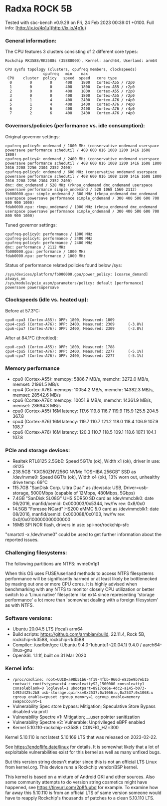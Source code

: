 # Radxa ROCK 5B

Tested with sbc-bench v0.9.29 on Fri, 24 Feb 2023 00:39:01 +0100. Full info: [http://ix.io/4p1u](http://ix.io/4p1u)

### General information:

The CPU features 3 clusters consisting of 2 different core types:

    Rockchip RK3588/RK3588s (35880000), Kernel: aarch64, Userland: arm64
    
    CPU sysfs topology (clusters, cpufreq members, clockspeeds)
                     cpufreq   min    max
     CPU    cluster  policy   speed  speed   core type
      0        0        0      408    1800   Cortex-A55 / r2p0
      1        0        0      408    1800   Cortex-A55 / r2p0
      2        0        0      408    1800   Cortex-A55 / r2p0
      3        0        0      408    1800   Cortex-A55 / r2p0
      4        1        4      408    2400   Cortex-A76 / r4p0
      5        1        4      408    2400   Cortex-A76 / r4p0
      6        2        6      408    2400   Cortex-A76 / r4p0
      7        2        6      408    2400   Cortex-A76 / r4p0

### Governors/policies (performance vs. idle consumption):

Original governor settings:

    cpufreq-policy0: ondemand / 1800 MHz (conservative ondemand userspace powersave performance schedutil / 408 600 816 1008 1200 1416 1608 1800)
    cpufreq-policy4: ondemand / 2400 MHz (conservative ondemand userspace powersave performance schedutil / 408 600 816 1008 1200 1416 1608 1800 2016 2208 2256 2304 2352 2400)
    cpufreq-policy6: ondemand / 600 MHz (conservative ondemand userspace powersave performance schedutil / 408 600 816 1008 1200 1416 1608 1800 2016 2208 2256 2304 2352 2400)
    dmc: dmc_ondemand / 528 MHz (rknpu_ondemand dmc_ondemand userspace powersave performance simple_ondemand / 528 1068 1560 2112)
    fb000000.gpu: simple_ondemand / 300 MHz (rknpu_ondemand dmc_ondemand userspace powersave performance simple_ondemand / 300 400 500 600 700 800 900 1000)
    fdab0000.npu: rknpu_ondemand / 1000 MHz (rknpu_ondemand dmc_ondemand userspace powersave performance simple_ondemand / 300 400 500 600 700 800 900 1000)

Tuned governor settings:

    cpufreq-policy0: performance / 1800 MHz
    cpufreq-policy4: performance / 2400 MHz
    cpufreq-policy6: performance / 2400 MHz
    dmc: performance / 2112 MHz
    fb000000.gpu: performance / 1000 MHz
    fdab0000.npu: performance / 1000 MHz

Status of performance related policies found below /sys:

    /sys/devices/platform/fb000000.gpu/power_policy: [coarse_demand] always_on
    /sys/module/pcie_aspm/parameters/policy: default [performance] powersave powersupersave

### Clockspeeds (idle vs. heated up):

Before at 57.3°C:

    cpu0-cpu3 (Cortex-A55): OPP: 1800, Measured: 1809 
    cpu4-cpu5 (Cortex-A76): OPP: 2400, Measured: 2309      (-3.8%)
    cpu6-cpu7 (Cortex-A76): OPP: 2400, Measured: 2309      (-3.8%)

After at 84.1°C (throttled):

    cpu0-cpu3 (Cortex-A55): OPP: 1800, Measured: 1788 
    cpu4-cpu5 (Cortex-A76): OPP: 2400, Measured: 2277      (-5.1%)
    cpu6-cpu7 (Cortex-A76): OPP: 2400, Measured: 2277      (-5.1%)

### Memory performance

  * cpu0 (Cortex-A55): memcpy: 5886.7 MB/s, memchr: 3272.0 MB/s, memset: 21961.5 MB/s
  * cpu4 (Cortex-A76): memcpy: 10054.2 MB/s, memchr: 14382.3 MB/s, memset: 28542.6 MB/s
  * cpu6 (Cortex-A76): memcpy: 10051.9 MB/s, memchr: 14361.9 MB/s, memset: 28694.3 MB/s
  * cpu0 (Cortex-A55) 16M latency: 117.6 119.8 116.7 119.9 115.9 125.5 204.5 367.8 
  * cpu4 (Cortex-A76) 16M latency: 119.7 110.7 121.2 118.0 118.4 106.9 107.9 108.7 
  * cpu6 (Cortex-A76) 16M latency: 120.3 110.7 118.5 109.1 118.6 107.1 104.1 107.8 

### PCIe and storage devices:

  * Realtek RTL8125 2.5GbE: Speed 5GT/s (ok), Width x1 (ok), driver in use: r8125
  * 238.5GB "KXG50ZNV256G NVMe TOSHIBA 256GB" SSD as /dev/nvme0: Speed 8GT/s (ok), Width x4 (ok), 13% worn out, unhealthy drive temp: 69°C
  * 115.7GB "SanDisk Corp. Ultra Dual" as /dev/sda: USB, Driver=usb-storage, 5000Mbps (capable of 12Mbps, 480Mbps, 5Gbps)
  * 7.4GB "SanDisk SL08G" UHS SDR50 SD card as /dev/mmcblk0: date 06/2016, manfid/oemid: 0x000003/0x5344, hw/fw rev: 0x8/0x0
  * 14.5GB "Foresee NCard" HS200 eMMC 5.0 card as /dev/mmcblk1: date 08/2016, manfid/oemid: 0x000088/0x0103, hw/fw rev: 0x0/0x0100000000000000
  * 16MB SPI NOR flash, drivers in use: spi-nor/rockchip-sfc

"smartctl -x /dev/nvme0" could be used to get further information about the reported issues.

### Challenging filesystems:

The following partitions are NTFS: nvme0n1p1

When this OS uses FUSE/userland methods to access NTFS filesystems performance
will be significantly harmed or at least likely be bottlenecked by maxing out
one or more CPU cores. It is highly advised when benchmarking with any NTFS to
monitor closely CPU utilization or better switch to a 'Linux native' filesystem
like ext4 since representing 'storage performance' a lot more than 'somewhat
dealing with a foreign filesystem' as with NTFS.

### Software versions:

  * Ubuntu 20.04.5 LTS (focal) arm64
  * Build scripts: https://github.com/armbian/build, 22.11.4, Rock 5B, rockchip-rk3588, rockchip-rk3588
  * Compiler: /usr/bin/gcc (Ubuntu 9.4.0-1ubuntu1~20.04.1) 9.4.0 / aarch64-linux-gnu
  * OpenSSL 1.1.1f, built on 31 Mar 2020

### Kernel info:

  * `/proc/cmdline: root=UUID=a98b51b6-4f19-4fbb-966d-e835e9b7eb15 rootwait rootfstype=ext4 console=ttyS2,1500000 console=tty1 consoleblank=0 loglevel=1 ubootpart=8917ce6a-4dc2-a145-b073-1492d425c2b8 usb-storage.quirks=0x2537:0x1066:u,0x2537:0x1068:u   cgroup_enable=cpuset cgroup_memory=1 cgroup_enable=memory swapaccount=1`
  * Vulnerability Spec store bypass: Mitigation; Speculative Store Bypass disabled via prctl
  * Vulnerability Spectre v1:        Mitigation; __user pointer sanitization
  * Vulnerability Spectre v2:        Vulnerable: Unprivileged eBPF enabled
  * Kernel 5.10.110-rockchip-rk3588 / CONFIG_HZ=300

Kernel 5.10.110 is not latest 5.10.169 LTS that was released on 2023-02-22.

See https://endoflife.date/linux for details. It is somewhat likely that
a lot of exploitable vulnerabilities exist for this kernel as well as many
unfixed bugs.

But this version string doesn't matter since this is not an official LTS Linux
from kernel.org. This device runs a Rockchip vendor/BSP kernel.

This kernel is based on a mixture of Android GKI and other sources. Also some
community attempts to do version string cosmetics might have happened, see
https://tinyurl.com/2p8fuubd for example. To examine how far away this 5.10.110
is from an official LTS of same version someone would have to reapply Rockchip's
thousands of patches to a clean 5.10.110 LTS.
